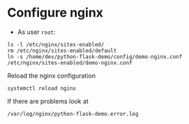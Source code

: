 # Configure nginx

* As user `root`:

```
ls -l /etc/nginx/sites-enabled/
rm /etc/nginx/sites-enabled/default
ln -s /home/dev/python-flask-demo/config/demo-nginx.conf /etc/nginx/sites-enabled/demo-nginx.conf
```

Reload the nginx configuration

```
systemctl reload nginx
```

If there are problems look at

```
/var/log/nginx/python-flask-demo.error.log
```
